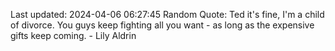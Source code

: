 Last updated: 2024-04-06 06:27:45
Random Quote: Ted it's fine, I'm a child of divorce. You guys keep fighting all you want - as long as the expensive gifts keep coming. - Lily Aldrin